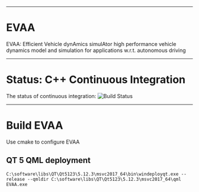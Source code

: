 ***
# EVAA  
EVAA: Efficient Vehicle dynAmics simulAtor
high performance vehicle dynamics model and simulation for applications 
w.r.t. autonomous driving
***
# Status: C++ Continuous Integration   
The status of continuous integration: 
![Build Status](https://github.com/DrStS/EVAA/workflows/C++%20CI/CD/badge.svg)
***
# Build EVAA  
Use cmake to configure EVAA  
## QT 5 QML deployment  
```
C:\software\libs\QT\Qt5123\5.12.3\msvc2017_64\bin\windeployqt.exe --release --qmldir C:\software\libs\QT\Qt5123\5.12.3\msvc2017_64\qml EVAA.exe
```
